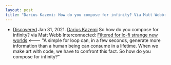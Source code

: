 ```yaml
---
layout: post
title: "Darius Kazemi: How do you compose for infinity? Via Matt Webb: Filtered for lo-fi strange new worlds"
---
```

*  [Discovered](http://rolandtanglao.com/2020/07/29/p1-blogthis-checkvist-list-links-to-blog/) Jan 31, 2021.  [Darius Kazemi](http://tinysubversions.com/) So how do you compose for infinity? via Matt Webb Interconnected: [Filtered for lo-fi strange new worlds](http://interconnected.org/home/2021/01/29/filtered)  <--- "A simple for loop can, in a few seconds, generate more information than a human being can consume in a lifetime. When we make art with code, we have to confront this fact. So how do you compose for infinity?"

